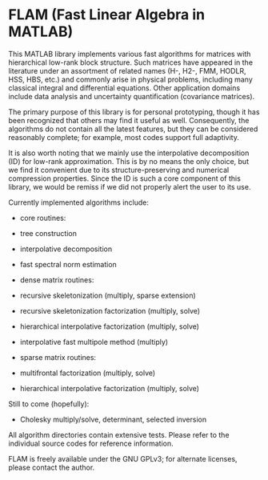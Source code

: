 FLAM (Fast Linear Algebra in MATLAB)
====================================

This MATLAB library implements various fast algorithms for matrices with hierarchical low-rank block structure. Such matrices have appeared in the literature under an assortment of related names (H-, H2-, FMM, HODLR, HSS, HBS, etc.) and commonly arise in physical problems, including many classical integral and differential equations. Other application domains include data analysis and uncertainty quantification (covariance matrices).

The primary purpose of this library is for personal prototyping, though it has been recognized that others may find it useful as well. Consequently, the algorithms do not contain all the latest features, but they can be considered reasonably complete; for example, most codes support full adaptivity.

It is also worth noting that we mainly use the interpolative decomposition (ID) for low-rank approximation. This is by no means the only choice, but we find it convenient due to its structure-preserving and numerical compression properties. Since the ID is such a core component of this library, we would be remiss if we did not properly alert the user to its use.

Currently implemented algorithms include:

- core routines:

 - tree construction

 - interpolative decomposition

 - fast spectral norm estimation

- dense matrix routines:

 - recursive skeletonization (multiply, sparse extension)

 - recursive skeletonization factorization (multiply, solve)

 - hierarchical interpolative factorization (multiply, solve)

 - interpolative fast multipole method (multiply)

- sparse matrix routines:

 - multifrontal factorization (multiply, solve)

 - hierarchical interpolative factorization (multiply, solve)

Still to come (hopefully):

- Cholesky multiply/solve, determinant, selected inversion

All algorithm directories contain extensive tests. Please refer to the individual source codes for reference information.

FLAM is freely available under the GNU GPLv3; for alternate licenses, please contact the author.